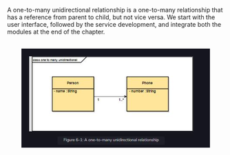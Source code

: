A one-to-many unidirectional relationship is a one-to-many relationship that has a reference from parent to child, but not vice versa. We start with the user interface, followed by the service development, and integrate both the modules at the end of the chapter.

<br>
<div align="center">
  <img src="../img/unidirectional.JPG">
<br>
